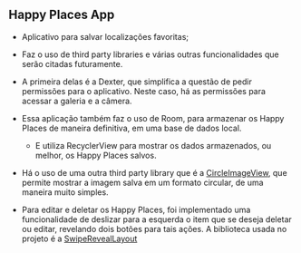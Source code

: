 ## Happy Places App

- Aplicativo para salvar localizações favoritas;

- Faz o uso de third party libraries e várias outras funcionalidades que serão citadas futuramente.

- A primeira delas é a Dexter, que simplifica a questão de pedir permissões para o aplicativo. Neste caso, há as permissões para acessar a galeria e a câmera.

- Essa aplicação também faz o uso de Room, para armazenar os Happy Places de maneira definitiva, em uma base de dados local.

  - E utiliza RecyclerView para mostrar os dados armazenados, ou melhor, os Happy Places salvos.

- Há o uso de uma outra third party library que é a [CircleImageView](https://github.com/hdodenhof/CircleImageView), que permite mostrar a imagem salva em um formato circular, de uma maneira muito simples.

- Para editar e deletar os Happy Places, foi implementado uma funcionalidade de deslizar para a esquerda o item que se deseja deletar ou editar, revelando dois botões para tais ações.
  A biblioteca usada no projeto é a [SwipeRevealLayout](https://github.com/chthai64/SwipeRevealLayout)
